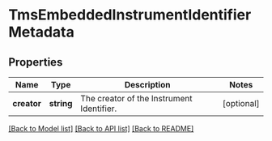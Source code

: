 # TmsEmbeddedInstrumentIdentifierMetadata

## Properties
Name | Type | Description | Notes
------------ | ------------- | ------------- | -------------
**creator** | **string** | The creator of the Instrument Identifier. | [optional] 

[[Back to Model list]](../README.md#documentation-for-models) [[Back to API list]](../README.md#documentation-for-api-endpoints) [[Back to README]](../README.md)


